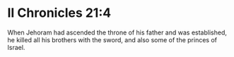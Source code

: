 # II Chronicles 21:4

When Jehoram had ascended the throne of his father and was established, he killed all his brothers with the sword, and also some of the princes of Israel.
